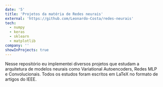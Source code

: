 ```yaml
---
date: '5'
title: 'Projetos da matéria de Redes neurais'
external: 'https://github.com/Leonardo-Costa/redes-neurais'
tech:
  - numpy
  - keras
  - sklearn
  - matplotlib
company: ''
showInProjects: true
---
```


Nesse repositório eu implementei diversos projetos que estudam a arquitetura de modelos neurais como Variational Autoencoders, Redes MLP e Convolucionais. Todos os estudos foram escritos em LaTeX no formato de artigos do IEEE.
